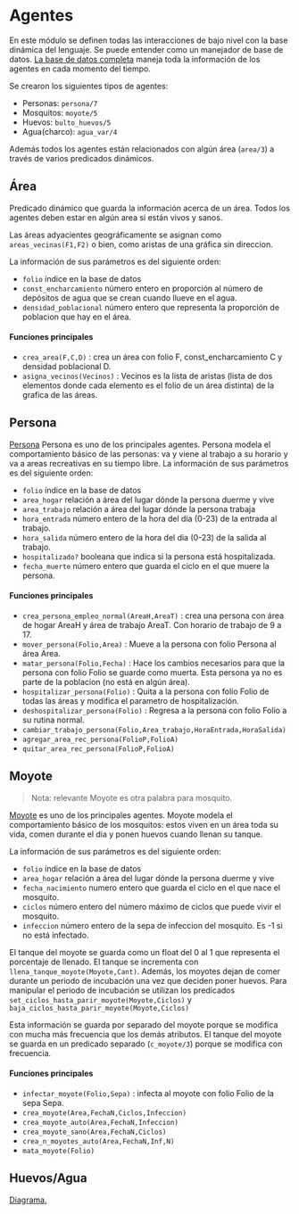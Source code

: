 # Agentes
En este módulo se definen todas las interacciones de bajo nivel con la base dinámica del lenguaje. Se puede entender como un manejador de base de datos.  [La base de datos completa](diagrama_base.png) maneja toda la información de los agentes en cada momento del tiempo.


Se crearon los siguientes tipos de agentes:

- Personas: `persona/7`
- Mosquitos: `moyote/5`
- Huevos: `bulto_huevos/5`
- Agua(charco): `agua_var/4`

Además todos los agentes están relacionados con algún área (`area/3`) a través de varios predicados dinámicos.

## Área
Predicado dinámico que guarda la información acerca de un área. Todos los agentes deben estar en algún area si están vivos y sanos.

Las áreas adyacientes geográficamente se asignan como `areas_vecinas(F1,F2)` o bien, como aristas de una gráfica sin direccion.

La información de sus parámetros es del siguiente orden:

- `folio` índice en la base de datos
- `const_encharcamiento` número entero en proporción al número de depósitos de agua que se crean cuando llueve en el agua.
- `densidad_poblacional` número entero que representa la proporción de poblacion que hay en el área.

#### Funciones principales

- `crea_area(F,C,D)` : crea un área con folio F, const_encharcamiento C y densidad poblacional D.
- `asigna_vecinos(Vecinos)` : Vecinos es la lista de aristas (lista de dos elementos donde cada elemento es el folio de un área distinta) de la grafica de las áreas.

## Persona
[Persona](diag_persona.png)
Persona es uno de los principales agentes. Persona modela el comportamiento básico de las personas: va y viene al trabajo a su horario y va a areas recreativas en su tiempo libre.
La información de sus parámetros es del siguiente orden:

- `folio` índice en la base de datos
- `area_hogar` relación a área del lugar dónde la persona duerme y vive
- `area_trabajo` relación a área del lugar dónde la persona trabaja
- `hora_entrada` número entero de la hora del dia (0-23) de la entrada al trabajo.
- `hora_salida` número entero de la hora del dia (0-23) de la salida al trabajo.
- `hospitalizado?` booleana que indica si la persona está hospitalizada.
- `fecha_muerte` número entero que guarda el ciclo en el que muere la persona.

#### Funciones principales

- `crea_persona_empleo_normal(AreaH,AreaT)` : crea una persona con área de hogar AreaH y área de trabajo AreaT. Con horario de trabajo de 9 a 17.
- `mover_persona(Folio,Area)` : Mueve a la persona con folio Persona al área Area.
- `matar_persona(Folio,Fecha)` : Hace los cambios necesarios para que la persona con folio Folio se guarde como muerta. Esta persona ya no es parte de la poblacion (no está en algún área).
- `hospitalizar_persona(Folio)` : Quita a la persona con folio Folio de todas las áreas y modifica el parametro de hospitalización.
- `deshospitalizar_persona(Folio)` : Regresa a la persona con folio Folio a su rutina normal.
- `cambiar_trabajo_persona(Folio,Area_trabajo,HoraEntrada,HoraSalida)`
- `agregar_area_rec_persona(FolioP,FolioA)`
- `quitar_area_rec_persona(FolioP,FolioA)`

## Moyote

> Nota: relevante Moyote es otra palabra para mosquito.


[Moyote](diag_moyote.png) es uno de los principales agentes. Moyote modela el comportamiento básico de los mosquitos: estos viven en un área toda su vida, comen durante el dia y ponen huevos cuando llenan su tanque.

La información de sus parámetros es del siguiente orden:

- `folio` índice en la base de datos
- `area_hogar` relación a área del lugar dónde la persona duerme y vive
- `fecha_nacimiento` numero entero que guarda el ciclo en el que nace el mosquito.
- `ciclos` número entero del número máximo de ciclos que puede vivir el mosquito.
- `infeccion` número entero de la sepa de infeccion del mosquito. Es -1 si no está infectado.

El tanque del moyote se guarda como un float del 0 al 1 que representa el porcentaje de llenado. El tanque se incrementa con `llena_tanque_moyote(Moyote,Cant)`. Además, los moyotes dejan de comer durante un periodo de incubación una vez que deciden poner huevos. Para manipular el periodo de incubación se utilizan los predicados `set_ciclos_hasta_parir_moyote(Moyote,Ciclos)` y `baja_ciclos_hasta_parir_moyote(Moyote,Ciclos)`

Esta información se guarda por separado del moyote porque se modifica con mucha más frecuencia que los demás atributos.
El tanque del moyote se guarda en un predicado separado (`c_moyote/3`) porque se modifica con frecuencia.




#### Funciones principales

- `infectar_moyote(Folio,Sepa)` : infecta al moyote con folio Folio de la sepa Sepa.
- `crea_moyote(Area,FechaN,Ciclos,Infeccion)`
- `crea_moyote_auto(Area,FechaN,Infeccion)`
- `crea_moyote_sano(Area,FechaN,Ciclos)`
- `crea_n_moyotes_auto(Area,FechaN,Inf,N)`
- `mata_moyote(Folio)`


## Huevos/Agua

[Diagrama.](diag_moyote.png)
